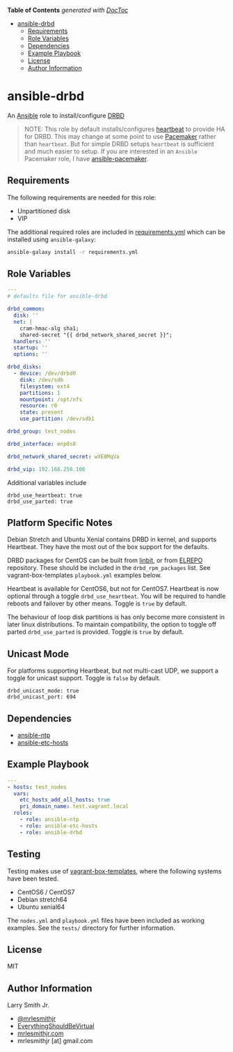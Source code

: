 <!-- START doctoc generated TOC please keep comment here to allow auto update -->

<!-- DON'T EDIT THIS SECTION, INSTEAD RE-RUN doctoc TO UPDATE -->

**Table of Contents**  _generated with [DocToc](https://github.com/thlorenz/doctoc)_

-   [ansible-drbd](#ansible-drbd)
    -   [Requirements](#requirements)
    -   [Role Variables](#role-variables)
    -   [Dependencies](#dependencies)
    -   [Example Playbook](#example-playbook)
    -   [License](#license)
    -   [Author Information](#author-information)

<!-- END doctoc generated TOC please keep comment here to allow auto update -->

# ansible-drbd

An [Ansible](https://www.ansible.com) role to install/configure [DRBD](https://docs.linbit.com/)

> NOTE: This role by default installs/configures [heartbeat](http://www.linux-ha.org/wiki/Heartbeat)
> to provide HA for DRBD. This may change at some point to use [Pacemaker](https://www.clusterlabs.org/)
> rather than `heartbeat`. But for simple DRBD setups `heartbeat` is sufficient
> and much easier to setup. If you are interested in an `Ansible` Pacemaker role,
> I have [ansible-pacemaker](https://github.com/mrlesmithjr/ansible-pacemaker).

## Requirements

The following requirements are needed for this role:

-   Unpartitioned disk
-   VIP

The additional required roles are included in [requirements.yml](requirements.yml)
which can be installed using `ansible-galaxy`:

```bash
ansible-galaxy install -r requirements.yml
```

## Role Variables

```yaml
---
# defaults file for ansible-drbd

drbd_common:
  disk: ''
  net: |
    cram-hmac-alg sha1;
    shared-secret "{{ drbd_network_shared_secret }}";
  handlers: ''
  startup: ''
  options: ''

drbd_disks:
  - device: /dev/drbd0
    disk: /dev/sdb
    filesystem: ext4
    partitions: 1
    mountpoint: /opt/nfs
    resource: r0
    state: present
    use_partition: /dev/sdb1

drbd_group: test_nodes

drbd_interface: enp0s8

drbd_network_shared_secret: wXE8MqVa

drbd_vip: 192.168.250.100

```

Additional variables include

```
drbd_use_heartbeat: true
drbd_use_parted: true
```

## Platform Specific Notes

Debian Stretch and Ubuntu Xenial contains DRBD in kernel, and supports Heartbeat.  They have the most out of the box support for the defaults.

DRBD packages for CentOS can be built from [linbit](https://www.linbit.com), or from [ELREPO](http://elrepo.org/) repository. These should be included in the `drbd_rpm_packages` list.  See vagrant-box-templates `playbook.yml` examples below.

Heartbeat is available for CentOS6, but not for CentOS7.  Heartbeat is now optional through a toggle `drbd_use_heartbeat`. You will be required to handle reboots and failover by other means. Toggle is `true` by default.

The behaviour of loop disk partitions is has only become more consistent in later linux distributions. To maintain compatibility, the option to toggle off parted `drbd_use_parted` is provided. Toggle is `true` by default.

## Unicast Mode

For platforms supporting Heartbeat, but not multi-cast UDP, we support a toggle for unicast support. Toggle is `false` by default.

```
drbd_unicast_mode: true
drbd_unicast_port: 694
```

## Dependencies

-   [ansible-ntp](https://github.com/mrlesmithjr/ansible-ntp)
-   [ansible-etc-hosts](https://github.com/mrlesmithjr/ansible-etc-hosts)

## Example Playbook

```yaml
---
- hosts: test_nodes
  vars:
    etc_hosts_add_all_hosts: true
    pri_domain_name: test.vagrant.local
  roles:
    - role: ansible-ntp
    - role: ansible-etc-hosts
    - role: ansible-drbd
```

## Testing

Testing makes use of [vagrant-box-templates](https://github.com/mrlesmithjr/vagrant-box-templates.git), where the following systems have been tested.

* CentOS6 / CentOS7
* Debian stretch64
* Ubuntu xenial64

The `nodes.yml` and `playbook.yml` files have been included as working examples. See the `tests/` directory for further information.

## License

MIT

## Author Information

Larry Smith Jr.

-   [@mrlesmithjr](https://www.twitter.com/mrlesmithjr)
-   [EverythingShouldBeVirtual](http://everythingshouldbevirtual.com)
-   [mrlesmithjr.com](http://mrlesmithjr.com)
-   mrlesmithjr [at] gmail.com
